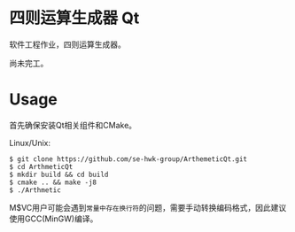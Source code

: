 # 四则运算生成器 Qt

软件工程作业，四则运算生成器。

尚未完工。

# Usage

首先确保安装Qt相关组件和CMake。

Linux/Unix:

```
$ git clone https://github.com/se-hwk-group/ArthemeticQt.git
$ cd ArthmeticQt
$ mkdir build && cd build
$ cmake .. && make -j8
$ ./Arthmetic
```

M$VC用户可能会遇到`常量中存在换行符`的问题，需要手动转换编码格式，因此建议使用GCC(MinGW)编译。
